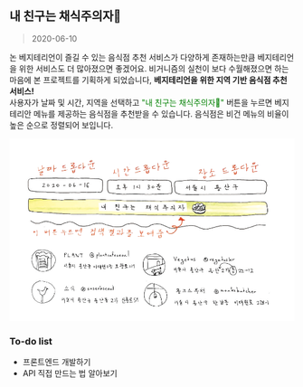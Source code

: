 ## 내 친구는 채식주의자🥗

> 2020-06-10

논 베지테리언이 즐길 수 있는 음식점 추천 서비스가 다양하게 존재하는만큼 베지테리언을 위한 서비스도 더 많아졌으면 좋겠어요. 비거니즘의 실천이 보다 수월해졌으면 하는 마음에 본 프로젝트를 기획하게 되었습니다, **베지테리언을 위한 지역 기반 음식점 추천 서비스!** <br>
사용자가 날짜 및 시간, 지역을 선택하고 <span style="color:green">"내 친구는 채식주의자🥗"</span> 버튼을 누르면 베지테리안 메뉴를 제공하는 음식점을 추천받을 수 있습니다. 음식점은 비건 메뉴의 비율이 높은 순으로 정렬되어 보입니다.

![Image](./static/screenimg.png)

### To-do list
- 프론트엔드 개발하기
- API 직접 만드는 법 알아보기

